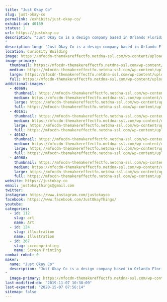 ```yaml
---
title: "Just Okay Co"
slug: just-okay-co
permalink: /exhibits/just-okay-co/
exhibit-id: 40159
status: 1
url: https://justokay.co
description: "Just Okay Co is a design company based in Orlando Florida owned by Matt Verdier. At this exhibit you will be able to screen-print your own 2 color 11x17 exclusive Maker Faire 2019 poster! (designed by Just Okay Co) They will also have a pop up shop with their selection of fun and affirming merchandise.
"
description-long: "Just Okay Co is a design company based in Orlando Florida owned by Matt Verdier. At this exhibit you will be able to screen-print your own 2 color 11x17 exclusive Maker Faire 2019 poster! (designed by Just Okay Co) They will also have a pop up shop with their selection of fun and affirming merchandise."
location: Curiosity Building
image: https://mfocdn-themakereffectfo.netdna-ssl.com/wp-content/uploads/2019/10/IMG_20190331_120841-1-969x1024.jpg
image-primary:
  thumbnail: https://mfocdn-themakereffectfo.netdna-ssl.com/wp-content/uploads/2019/10/IMG_20190331_120841-1-150x150.jpg
  medium: https://mfocdn-themakereffectfo.netdna-ssl.com/wp-content/uploads/2019/10/IMG_20190331_120841-1-284x300.jpg
  large: https://mfocdn-themakereffectfo.netdna-ssl.com/wp-content/uploads/2019/10/IMG_20190331_120841-1-969x1024.jpg
  full: https://mfocdn-themakereffectfo.netdna-ssl.com/wp-content/uploads/2019/10/IMG_20190331_120841-1.jpg
additional-images:
  - 40969:
    thumbnail: https://mfocdn-themakereffectfo.netdna-ssl.com/wp-content/uploads/2019/11/IMG_20191101_150816-1-150x150.jpg
    medium: https://mfocdn-themakereffectfo.netdna-ssl.com/wp-content/uploads/2019/11/IMG_20191101_150816-1-300x300.jpg
    large: https://mfocdn-themakereffectfo.netdna-ssl.com/wp-content/uploads/2019/11/IMG_20191101_150816-1-1024x1024.jpg
    full: https://mfocdn-themakereffectfo.netdna-ssl.com/wp-content/uploads/2019/11/IMG_20191101_150816-1.jpg
  - 40161:
    thumbnail: https://mfocdn-themakereffectfo.netdna-ssl.com/wp-content/uploads/2019/10/IMG_6374-150x150.jpg
    medium: https://mfocdn-themakereffectfo.netdna-ssl.com/wp-content/uploads/2019/10/IMG_6374-300x300.jpg
    large: https://mfocdn-themakereffectfo.netdna-ssl.com/wp-content/uploads/2019/10/IMG_6374-1024x1024.jpg
    full: https://mfocdn-themakereffectfo.netdna-ssl.com/wp-content/uploads/2019/10/IMG_6374.jpg
  - 40162:
    thumbnail: https://mfocdn-themakereffectfo.netdna-ssl.com/wp-content/uploads/2019/10/0104-2019-0843706557272133403151-150x150.jpeg
    medium: https://mfocdn-themakereffectfo.netdna-ssl.com/wp-content/uploads/2019/10/0104-2019-0843706557272133403151-240x300.jpeg
    large: https://mfocdn-themakereffectfo.netdna-ssl.com/wp-content/uploads/2019/10/0104-2019-0843706557272133403151-819x1024.jpeg
    full: https://mfocdn-themakereffectfo.netdna-ssl.com/wp-content/uploads/2019/10/0104-2019-0843706557272133403151.jpeg
  - 40968:
    thumbnail: https://mfocdn-themakereffectfo.netdna-ssl.com/wp-content/uploads/2019/11/IMG_20191027_175120-1-150x150.jpg
    medium: https://mfocdn-themakereffectfo.netdna-ssl.com/wp-content/uploads/2019/11/IMG_20191027_175120-1-300x300.jpg
    large: https://mfocdn-themakereffectfo.netdna-ssl.com/wp-content/uploads/2019/11/IMG_20191027_175120-1-1024x1024.jpg
    full: https://mfocdn-themakereffectfo.netdna-ssl.com/wp-content/uploads/2019/11/IMG_20191027_175120-1.jpg
website: https://justokay.co
email: justokaythings@gmail.com
twitter: 
instagram: https://www.instagram.com/justokayco
facebook: https://www.facebook.com/JustOkayThings/
youtube: 
categories:
  - id: 112
    slug: art
    name: Art
  - id: 124
    slug: illustration
    name: Illustration
  - id: 267
    slug: screenprinting
    name: Screen Printing
combat-robot: 0
maker:
  name: "Just Okay Co"
  description: "Just Okay Co is a design company based in Orlando Florida owned by Matt Verdier and known for their fun and affirming apparel and merchandise.
"
  image-primary: https://mfocdn-themakereffectfo.netdna-ssl.com/wp-content/uploads/2019/10/2019logo2-300x300.jpg
last-modified-db: "2019-11-07 10:38:09"
last-exported: "2020-15-07 07:56:14"
sitemap: false
---
```

